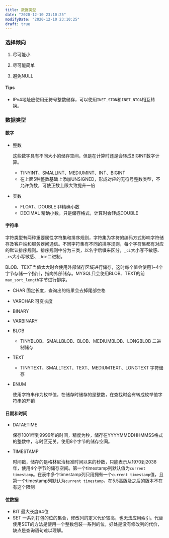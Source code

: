 ```yaml
---
title: 数据类型
date: "2020-12-10 23:10:25"
modifyDate: "2020-12-10 23:10:25"
draft: true
---
```

### 选择倾向

1. 尽可能小

2. 尽可能简单

3. 避免NULL

#### Tips

- IPv4地址应使用无符号整数储存，可以使用`INET_STON`和`INET_NTOA`相互转换。 



### 数据类型

#### 数字

- 整数

  这些数字具有不同大小的储存空间，但是在计算时还是会转成BIGINT数字计算。

  - TINYINT、SMALLINT、MEDIUMINT、INT、BIGINT
  - 在上面5种整数基础上添加UNSIGNED，形成对应的无符号整数类型，不允许负数，可使正数上限大致提升一倍

- 实数 

  - FLOAT、DOUBLE 非精确小数
  - DECIMAL 精确小数，只是储存格式，计算时会转成DOUBLE

#### 字符串

字符类型有两种重要属性字符集和排序规则，字符集为字符的编码方式影响字符储存及客户端和服务器间通信。不同字符集有不同的排序规则，每个字符集都有对应的默认排序规则。排序规则中分为三类，以名字后缀来区分，`_ci`大小写不敏感、`_cs`大小写敏感、`_bin`二进制。

BLOB、TEXT当值太大时会使用外部储存区域进行储存，这时每个值会使用1~4个字节存储一个指针，指向外部储存。MYSQL只会使用BLOB、TEXT的前`max_sort_length`字节进行排序。

- CHAR 固定长度，查询出的结果会去掉尾部空格

- VARCHAR 可变长度

- BINARY

- VARBINARY

- BLOB

  - TINYBLOB、SMALLBLOB、BLOB、MEDIUMBLOB、LONGBLOB 二进制储存

- TEXT

  - TINYTEXT、SMALLTEXT、TEXT、MEDIUMTEXT、LONGTEXT 字符储存

- ENUM

  使用字符串作为枚举值，在储存时储存的是整数，在查找时会有转成枚举值字符串的开销

#### 日期和时间

- DATAETIME

  保存1001年到9999年的时间，精度为秒，储存在YYYYMMDDHHMMSS格式的整数中，与时区无关，使用8个字节的储存空间。

- TIMESTAMP

  时间戳，储存的是格林尼治标准时间以来的秒数，只能表示从1970到2038年，使用4个字节的储存空间。第一个timestamp列默认值为`current timestamp`。在表中多个timestamp列只用拥有一个`current timestamp`值，且第一个timestamp列默认为`current timestamp`，在5.5高版及之后的版本不在有这个限制 

#### 位数据

- BIT 最大长度64位
- SET 一系列打包的位的集合，修改列的定义代价较高，也无法应用索引。代替使用SET的方法是使用一个整数包装一系列的位，好处是没有修改列的代价，缺点是查询语句难以理解。







